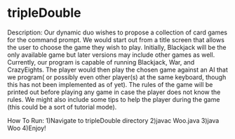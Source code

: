 # tripleDouble

Description:
Our dynamic duo wishes to propose a collection of card games for the command prompt. We would start out from a title screen that allows the user to choose the game they wish to play. Initially, Blackjack will be the only available game but later versions may include other games as well. Currently, our program is capable of running Blackjack, War, and CrazyEights. The player would then play the chosen game against an AI that we program( or possibly even other player(s) at the same keyboard, though this has not been implemented as of yet). The rules of the game will be printed out before playing any game in case the player does not know the rules. We might also include some tips to help the player during the game (this could be a sort of tutorial mode).

How To Run:
1)Navigate to tripleDouble directory
2)javac Woo.java
3)java Woo
4)Enjoy!
